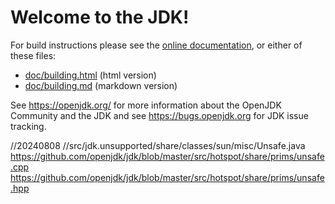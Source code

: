 # Welcome to the JDK!

For build instructions please see the
[online documentation](https://openjdk.org/groups/build/doc/building.html),
or either of these files:

- [doc/building.html](doc/building.html) (html version)
- [doc/building.md](doc/building.md) (markdown version)

See <https://openjdk.org/> for more information about the OpenJDK
Community and the JDK and see <https://bugs.openjdk.org> for JDK issue
tracking.

//20240808
//src/jdk.unsupported/share/classes/sun/misc/Unsafe.java
https://github.com/openjdk/jdk/blob/master/src/hotspot/share/prims/unsafe.cpp
https://github.com/openjdk/jdk/blob/master/src/hotspot/share/prims/unsafe.hpp

